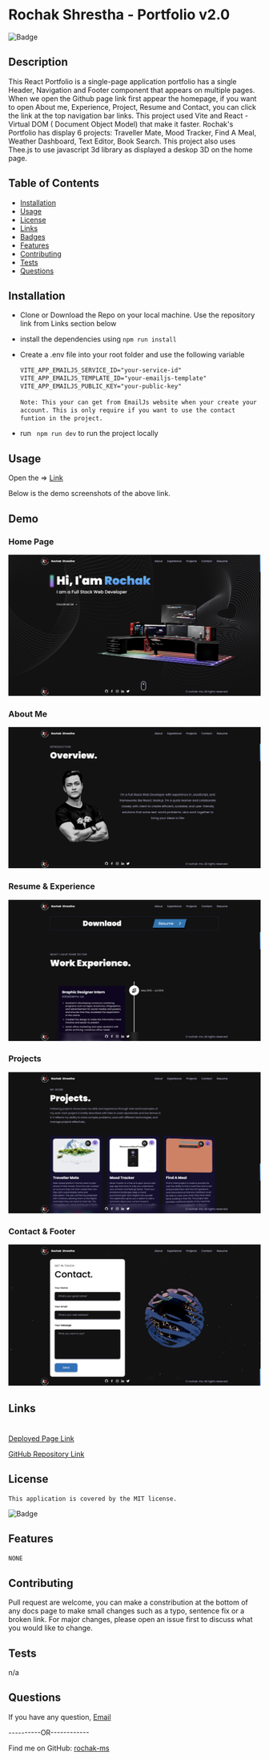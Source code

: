 # Rochak Shrestha - Portfolio v2.0

![Badge](https://img.shields.io/badge/License-MIT-blue.svg)

## Description

This React Portfolio is a single-page application portfolio has a single Header, Navigation and Footer component that appears on multiple pages. When we open the Github page link first appear the homepage, if you want to open About me, Experience, Project, Resume and Contact, you can click the link at the top navigation bar links. This project used Vite and React - Virtual DOM ( Document Object Model) that make it faster. Rochak's Portfolio has display 6 projects: Traveller Mate, Mood Tracker, Find A Meal, Weather Dashboard, Text Editor, Book Search. This project also uses Thee.js to use javascript 3d library as displayed a deskop 3D on the home page.

## Table of Contents

- [Installation](#installation)
- [Usage](#usage)
- [License](#license)
- [Links](#links)
- [Badges](#badges)
- [Features](#features)
- [Contributing](#contributing)
- [Tests](#tests)
- [Questions](#questions)

## Installation

- Clone or Download the Repo on your local machine. Use the repository link from Links section below
- install the dependencies using `npm run install`
- Create a .env file into your root folder and use the following variable

  ```
  VITE_APP_EMAILJS_SERVICE_ID="your-service-id"
  VITE_APP_EMAILJS_TEMPLATE_ID="your-emailjs-template"
  VITE_APP_EMAILJS_PUBLIC_KEY="your-public-key"

  Note: This your can get from EmailJs website when your create your account. This is only require if you want to use the contact funtion in the project.
  ```

- run ` npm run dev` to run the project locally

## Usage

Open the => [Link](https://rochak-ms.github.io/rochak-ms-v2/)

Below is the demo screenshots of the above link.

## Demo

### Home Page

![Home](./src/assets/screenshots/Home.png)

### About Me

![Home](./src/assets/screenshots/About.png)

### Resume & Experience

![Home](./src/assets/screenshots/Experience.png)

### Projects

![Home](./src/assets/screenshots/Projects.png)

### Contact & Footer

![Home](./src/assets/screenshots/Contacts.png)

## Links

#

[Deployed Page Link](https://rochak-ms.github.io/rochak-ms-v2/)

[GitHub Repository Link](https://github.com/rochak-ms/rochak-ms-v2)

## License

    This application is covered by the MIT license.

![Badge](https://img.shields.io/badge/License-MIT-blue.svg)

## Features

`NONE`

## Contributing

Pull request are welcome, you can make a constribution at the bottom of any docs page to make small changes such as a typo, sentence fix or a broken link. For major changes, please open an issue first to discuss what you would like to change.

## Tests

n/a

## Questions

If you have any question, [Email](rochak.ms@gmail.com)

----------OR------------

Find me on GitHub: [rochak-ms](https://github.com/rochak-ms)

